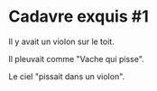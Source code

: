 # Cadavre exquis #1

Il y avait un violon sur le toit.

Il pleuvait comme "Vache qui pisse".

Le ciel "pissait dans un violon".
